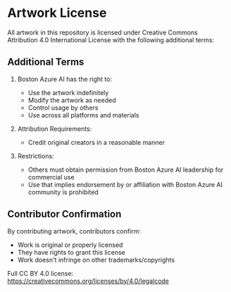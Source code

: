 # Artwork License

All artwork in this repository is licensed under Creative Commons Attribution 4.0 International License with the following additional terms:

## Additional Terms

1. Boston Azure AI has the right to:
   - Use the artwork indefinitely
   - Modify the artwork as needed
   - Control usage by others
   - Use across all platforms and materials

2. Attribution Requirements:
   - Credit original creators in a reasonable manner

3. Restrictions:
   - Others must obtain permission from Boston Azure AI leadership for commercial use
   - Use that implies endorsement by or affiliation with Boston Azure AI community is prohibited

## Contributor Confirmation

By contributing artwork, contributors confirm:
- Work is original or properly licensed
- They have rights to grant this license
- Work doesn't infringe on other trademarks/copyrights

Full CC BY 4.0 license: https://creativecommons.org/licenses/by/4.0/legalcode
